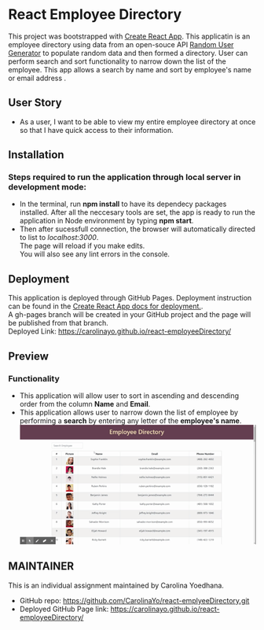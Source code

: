 # React Employee Directory

This project was bootstrapped with [Create React App](https://github.com/facebook/create-react-app). This applicatin is an employee directory using data from an open-souce API [Random User Generator](https://https://randomuser.me/) to populate random data and then formed a directory. User can perform search and sort functionality to narrow down the list of the employee. This app allows a search by name and sort by employee's name or email address .

## User Story

- As a user, I want to be able to view my entire employee directory at once so that I have quick access to their information.

## Installation

### Steps required to run the application through **local server** in development mode:

- In the terminal, run **npm install** to have its dependecy packages installed. After all the neccesary tools are set, the app is ready to run the application in Node environment by typing **npm start**.
- Then after sucessfull connection, the browser will automatically directed to list to _localhost:3000_. \
  The page will reload if you make edits.\
  You will also see any lint errors in the console.

## Deployment

This application is deployed through GitHub Pages. Deployment instruction can be found in the [Create React App docs for deployment.](https://create-react-app.dev/docs/deployment/#github-pages). \
A gh-pages branch will be created in your GitHub project and the page will be published from that branch. \
Deployed Link: https://carolinayo.github.io/react-employeeDirectory/

## Preview

### Functionality

- This application will allow user to sort in ascending and descending order from the column **Name** and **Email**.
- This application allows user to narrow down the list of employee by performing a **search** by entering any letter of the **employee's name**. \
  ![Employee Directory Demo](./public/images/employeeDirectory.gif)

## MAINTAINER

This is an individual assignment maintained by Carolina Yoedhana.

- GitHub repo: https://github.com/CarolinaYo/react-emplyeeDirectory.git
- Deployed GitHub Page link: https://carolinayo.github.io/react-employeeDirectory/

